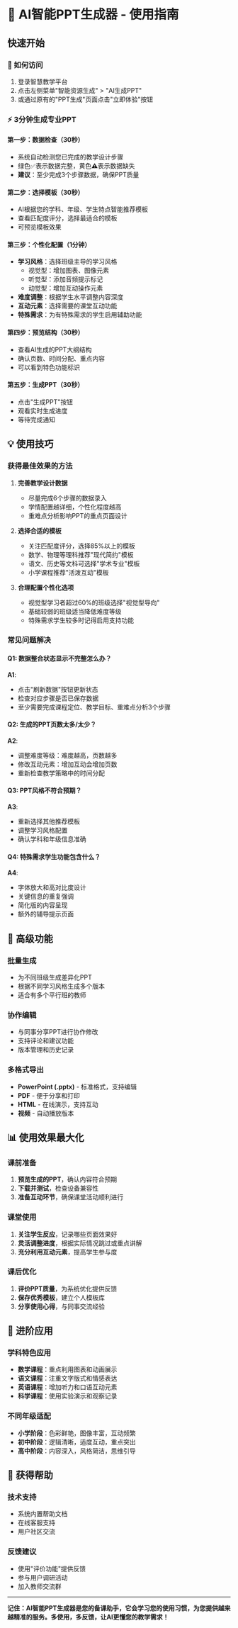 # 🎯 AI智能PPT生成器 - 使用指南

## 快速开始

### 📱 如何访问
1. 登录智慧教学平台
2. 点击左侧菜单"智能资源生成" > "AI生成PPT"
3. 或通过原有的"PPT生成"页面点击"立即体验"按钮

### ⚡ 3分钟生成专业PPT

#### 第一步：数据检查（30秒）
- 系统自动检测您已完成的教学设计步骤
- 绿色✅表示数据完整，黄色⚠️表示数据缺失
- **建议**：至少完成3个步骤数据，确保PPT质量

#### 第二步：选择模板（30秒）
- AI根据您的学科、年级、学生特点智能推荐模板
- 查看匹配度评分，选择最适合的模板
- 可预览模板效果

#### 第三步：个性化配置（1分钟）
- **学习风格**：选择班级主导的学习风格
  - 视觉型：增加图表、图像元素
  - 听觉型：添加音频提示标记
  - 动觉型：增加互动操作元素
- **难度调整**：根据学生水平调整内容深度
- **互动元素**：选择需要的课堂互动功能
- **特殊需求**：为有特殊需求的学生启用辅助功能

#### 第四步：预览结构（30秒）
- 查看AI生成的PPT大纲结构
- 确认页数、时间分配、重点内容
- 可以看到特色功能标识

#### 第五步：生成PPT（30秒）
- 点击"生成PPT"按钮
- 观看实时生成进度
- 等待完成通知

## 💡 使用技巧

### 获得最佳效果的方法
1. **完善教学设计数据**
   - 尽量完成6个步骤的数据录入
   - 学情配置越详细，个性化程度越高
   - 重难点分析影响PPT的重点页面设计

2. **选择合适的模板**
   - 关注匹配度评分，选择85%以上的模板
   - 数学、物理等理科推荐"现代简约"模板
   - 语文、历史等文科可选择"学术专业"模板
   - 小学课程推荐"活泼互动"模板

3. **合理配置个性化选项**
   - 视觉型学习者超过60%的班级选择"视觉型导向"
   - 基础较弱的班级适当降低难度等级
   - 特殊需求学生较多时记得启用支持功能

### 常见问题解决

#### Q1: 数据整合状态显示不完整怎么办？
**A1**: 
- 点击"刷新数据"按钮更新状态
- 检查对应步骤是否已保存数据
- 至少需要完成课程定位、教学目标、重难点分析3个步骤

#### Q2: 生成的PPT页数太多/太少？
**A2**: 
- 调整难度等级：难度越高，页数越多
- 修改互动元素：增加互动会增加页数
- 重新检查教学策略中的时间分配

#### Q3: PPT风格不符合预期？
**A3**: 
- 重新选择其他推荐模板
- 调整学习风格配置
- 确认学科和年级信息准确

#### Q4: 特殊需求学生功能包含什么？
**A4**: 
- 字体放大和高对比度设计
- 关键信息的重复强调
- 简化版的内容呈现
- 额外的辅导提示页面

## 🔧 高级功能

### 批量生成
- 为不同班级生成差异化PPT
- 根据不同学习风格生成多个版本
- 适合有多个平行班的教师

### 协作编辑
- 与同事分享PPT进行协作修改
- 支持评论和建议功能
- 版本管理和历史记录

### 多格式导出
- **PowerPoint (.pptx)** - 标准格式，支持编辑
- **PDF** - 便于分享和打印
- **HTML** - 在线演示，支持互动
- **视频** - 自动播放版本

## 📊 使用效果最大化

### 课前准备
1. **预览生成的PPT**，确认内容符合预期
2. **下载并测试**，检查设备兼容性
3. **准备互动环节**，确保课堂活动顺利进行

### 课堂使用
1. **关注学生反应**，记录哪些页面效果好
2. **灵活调整进度**，根据实际情况跳过或重点讲解
3. **充分利用互动元素**，提高学生参与度

### 课后优化
1. **评价PPT质量**，为系统优化提供反馈
2. **保存优秀模板**，建立个人模板库
3. **分享使用心得**，与同事交流经验

## 🚀 进阶应用

### 学科特色应用
- **数学课程**：重点利用图表和动画展示
- **语文课程**：注重文字版式和情感表达
- **英语课程**：增加听力和口语互动元素
- **科学课程**：使用实验演示和观察记录

### 不同年级适配
- **小学阶段**：色彩鲜艳，图像丰富，互动频繁
- **初中阶段**：逻辑清晰，适度互动，重点突出
- **高中阶段**：内容深入，风格简洁，思维引导

## 💬 获得帮助

### 技术支持
- 系统内置帮助文档
- 在线客服支持
- 用户社区交流

### 反馈建议
- 使用"评价功能"提供反馈
- 参与用户调研活动
- 加入教师交流群

---

**记住：AI智能PPT生成器是您的备课助手，它会学习您的使用习惯，为您提供越来越精准的服务。多使用，多反馈，让AI更懂您的教学需求！** 